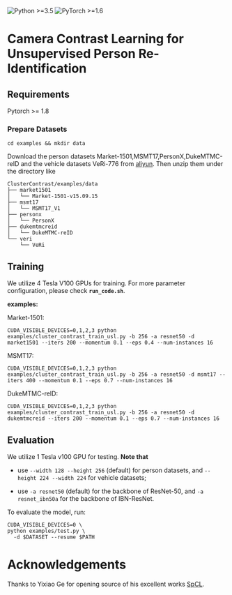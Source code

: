 ![Python >=3.5](https://img.shields.io/badge/Python->=3.6-blue.svg)
![PyTorch >=1.6](https://img.shields.io/badge/PyTorch->=1.6-yellow.svg)

# Camera Contrast Learning for Unsupervised Person Re-Identification


## Requirements
Pytorch >= 1.8

### Prepare Datasets
```shell
cd examples && mkdir data
```
Download the person datasets Market-1501,MSMT17,PersonX,DukeMTMC-reID and the vehicle datasets VeRi-776 from [aliyun](https://virutalbuy-public.oss-cn-hangzhou.aliyuncs.com/share/data.zip).
Then unzip them under the directory like

```
ClusterContrast/examples/data
├── market1501
│   └── Market-1501-v15.09.15
├── msmt17
│   └── MSMT17_V1
├── personx
│   └── PersonX
├── dukemtmcreid
│   └── DukeMTMC-reID
└── veri
    └── VeRi
```

## Training

We utilize 4 Tesla V100 GPUs for training. For more parameter configuration, please check **`run_code.sh`**.

**examples:**

Market-1501:

```shell
CUDA_VISIBLE_DEVICES=0,1,2,3 python examples/cluster_contrast_train_usl.py -b 256 -a resnet50 -d market1501 --iters 200 --momentum 0.1 --eps 0.4 --num-instances 16
```
MSMT17:
```shell
CUDA_VISIBLE_DEVICES=0,1,2,3 python examples/cluster_contrast_train_usl.py -b 256 -a resnet50 -d msmt17 --iters 400 --momentum 0.1 --eps 0.7 --num-instances 16
```

DukeMTMC-reID:

```shell
CUDA_VISIBLE_DEVICES=0,1,2,3 python examples/cluster_contrast_train_usl.py -b 256 -a resnet50 -d dukemtmcreid --iters 200 --momentum 0.1 --eps 0.7 --num-instances 16
```

## Evaluation

We utilize 1 Tesla v100 GPU for testing. **Note that**

+ use `--width 128 --height 256` (default) for person datasets, and `--height 224 --width 224` for vehicle datasets;

+ use `-a resnet50` (default) for the backbone of ResNet-50, and `-a resnet_ibn50a` for the backbone of IBN-ResNet.

To evaluate the model, run:
```shell
CUDA_VISIBLE_DEVICES=0 \
python examples/test.py \
  -d $DATASET --resume $PATH
```

# Acknowledgements

Thanks to Yixiao Ge for opening source of his excellent works  [SpCL](https://github.com/yxgeee/SpCL). 
